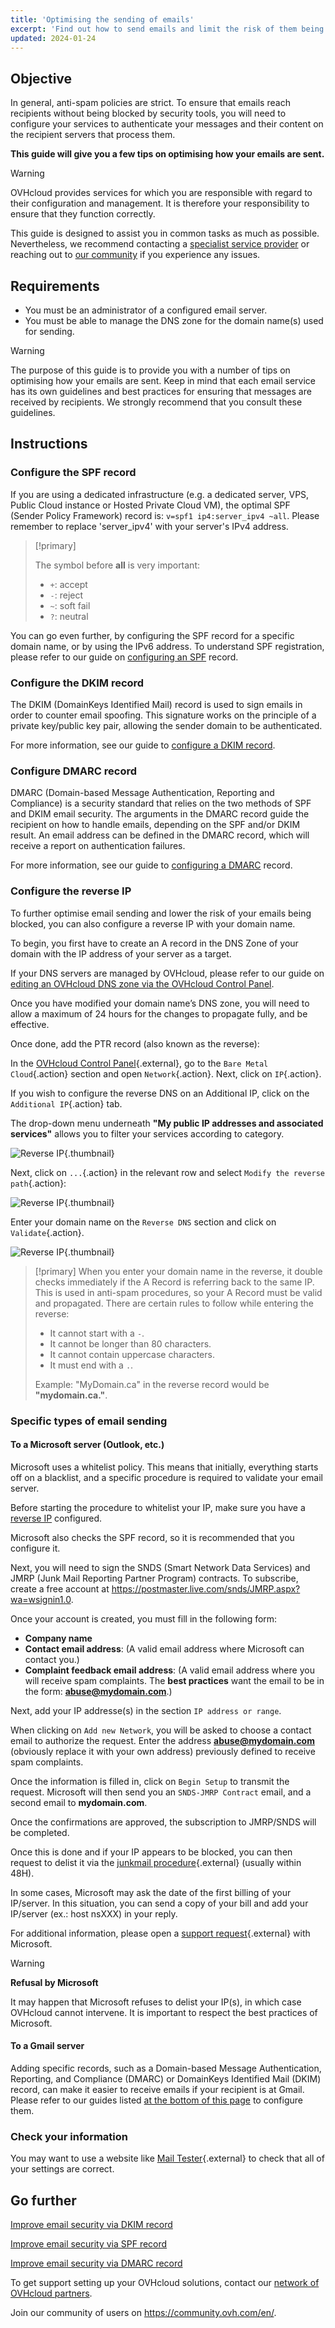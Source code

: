 ```yaml
---
title: 'Optimising the sending of emails'
excerpt: 'Find out how to send emails and limit the risk of them being marked as spam'
updated: 2024-01-24
---
```


## Objective

In general, anti-spam policies are strict. To ensure that emails reach recipients without being blocked by security tools, you will need to configure your services to authenticate your messages and their content on the recipient servers that process them.

**This guide will give you a few tips on optimising how your emails are sent.**

> [!warning]
> OVHcloud provides services for which you are responsible with regard to their configuration and management. It is therefore your responsibility to ensure that they function correctly.
>
> This guide is designed to assist you in common tasks as much as possible. Nevertheless, we recommend contacting a [specialist service provider](https://partner.ovhcloud.com/asia/directory/) or reaching out to [our community](https://community.ovh.com/en/) if you experience any issues.
>

## Requirements

- You must be an administrator of a configured email server.
- You must be able to manage the DNS zone for the domain name(s) used for sending.

> [!warning]
>
> The purpose of this guide is to provide you with a number of tips on optimising how your emails are sent. Keep in mind that each email service has its own guidelines and best practices for ensuring that messages are received by recipients. We strongly recommend that you consult these guidelines.
>

## Instructions

### Configure the SPF record <a name="spfrecord"></a>

If you are using a dedicated infrastructure (e.g. a dedicated server, VPS, Public Cloud instance or Hosted Private Cloud VM), the optimal SPF (Sender Policy Framework) record is: `v=spf1 ip4:server_ipv4 ~all`. Please remember to replace 'server_ipv4' with your server's IPv4 address.

> [!primary]
>
> The symbol before **all** is very important:
>
> - `+`: accept
> - `-`: reject
> - `~`: soft fail
> - `?`: neutral
>

You can go even further, by configuring the SPF record for a specific domain name, or by using the IPv6 address. To understand SPF registration, please refer to our guide on [configuring an SPF](/pages/web_cloud/domains/dns_zone_spf) record.

### Configure the DKIM record

The DKIM (DomainKeys Identified Mail) record is used to sign emails in order to counter email spoofing. This signature works on the principle of a private key/public key pair, allowing the sender domain to be authenticated.

For more information, see our guide to [configure a DKIM record](/pages/web_cloud/domains/dns_zone_dkim).

### Configure DMARC record

DMARC (Domain-based Message Authentication, Reporting and Compliance) is a security standard that relies on the two methods of SPF and DKIM email security. The arguments in the DMARC record guide the recipient on how to handle emails, depending on the SPF and/or DKIM result. An email address can be defined in the DMARC record, which will receive a report on authentication failures.

For more information, see our guide to [configuring a DMARC](/pages/web_cloud/domains/dns_zone_dmarc) record.

### Configure the reverse IP <a name="reverseip"></a>

To further optimise email sending and lower the risk of your emails being blocked, you can also configure a reverse IP with your domain name.

To begin, you first have to create an A record in the DNS Zone of your domain with the IP address of your server as a target.

If your DNS servers are managed by OVHcloud, please refer to our guide on [editing an OVHcloud DNS zone via the OVHcloud Control Panel](/pages/web_cloud/domains/dns_zone_edit).

Once you have modified your domain name’s DNS zone, you will need to allow a maximum of 24 hours for the changes to propagate fully, and be effective.

Once done, add the PTR record (also known as the reverse):

In the [OVHcloud Control Panel](https://ca.ovh.com/auth/?action=gotomanager&from=https://www.ovh.com/asia/&ovhSubsidiary=asia){.external}, go to the `Bare Metal Cloud`{.action} section and open `Network`{.action}. Next, click on `IP`{.action}.

If you wish to configure the reverse DNS on an Additional IP, click on the `Additional IP`{.action} tab.

The drop-down menu underneath **"My public IP addresses and associated services"** allows you to filter your services according to category.

![Reverse IP](images/filteripds.png){.thumbnail}

Next, click on `...`{.action} in the relevant row and select `Modify the reverse path`{.action}:

![Reverse IP](images/addreverse2022.png){.thumbnail}

Enter your domain name on the `Reverse DNS` section and click on `Validate`{.action}.

![Reverse IP](images/enterreverse.png){.thumbnail}

> [!primary]
> When you enter your domain name in the reverse, it double checks immediately if the A Record is referring back to the same IP. This is used in anti-spam procedures, so your A Record must be valid and propagated. There are certain rules to follow while entering the reverse:
> 
>  - It cannot start with a `-`.
>  - It cannot be longer than 80 characters.
>  - It cannot contain uppercase characters.
>  - It must end with a `.`.
>
> Example: "MyDomain.ca" in the reverse record would be **"mydomain.ca."**.
>

### Specific types of email sending

#### To a Microsoft server (Outlook, etc.)
 
Microsoft uses a whitelist policy. This means that initially, everything starts off on a blacklist, and a specific procedure is required to validate your email server.

Before starting the procedure to whitelist your IP, make sure you have a [reverse IP](#reverseip) configured.<br>

Microsoft also checks the SPF record, so it is recommended that you configure it.

Next, you will need to sign the SNDS (Smart Network Data Services) and JMRP (Junk Mail Reporting Partner Program) contracts. To subscribe, create a free account at <https://postmaster.live.com/snds/JMRP.aspx?wa=wsignin1.0>.

Once your account is created, you must fill in the following form: 

- **Company name**
- **Contact email address**: (A valid email address where Microsoft can contact you.)
- **Complaint feedback email address**: (A valid email address where you will receive spam complaints. The **best practices** want the email to be in the form: **abuse@mydomain.com**.)

Next, add your IP addresse(s) in the section `IP address or range`.

When clicking on `Add new Network`, you will be asked to choose a contact email to authorize the request. Enter the address **abuse@mydomain.com** (obviously replace it with your own address) previously defined to receive spam complaints.

Once the information is filled in, click on `Begin Setup` to transmit the request. Microsoft will then send you an `SNDS-JMRP Contract` email, and a second email to **mydomain.com**.

Once the confirmations are approved, the subscription to JMRP/SNDS will be completed.

Once this is done and if your IP appears to be blocked, you can then request to delist it via the [junkmail procedure](https://support.microsoft.com/en-us/getsupport?oaspworkflow=start_1.0.0.0&wfname=capsub&productkey=edfsmsbl3&locale=en-us&ccsid=635857671692853062){.external} (usually within 48H).

In some cases, Microsoft may ask the date of the first billing of your IP/server. In this situation, you can send a copy of your bill and add your IP/server (ex.: host nsXXX) in your reply.

For additional information, please open a [support request](https://support.microsoft.com/en-us/getsupport?oaspworkflow=start_1.0.0.0&wfname=capsub&productkey=edfsmsbl3&ccsid=6364926882037750656){.external} with Microsoft. 

> [!warning]
> 
> **Refusal by Microsoft**
>
> It may happen that Microsoft refuses to delist your IP(s), in which case OVHcloud cannot intervene. It is important to respect the best practices of Microsoft.
> 

#### To a Gmail server

Adding specific records, such as a Domain-based Message Authentication, Reporting, and Compliance (DMARC) or DomainKeys Identified Mail (DKIM) record, can make it easier to receive emails if your recipient is at Gmail. Please refer to our guides listed [at the bottom of this page](#go-further) to configure them.

### Check your information

You may want to use a website like [Mail Tester](http://www.mail-tester.com/){.external} to check that all of your settings are correct.

## Go further

[Improve email security via DKIM record](/pages/web_cloud/domains/dns_zone_dkim)

[Improve email security via SPF record](/pages/web_cloud/domains/dns_zone_spf)

[Improve email security via DMARC record](/pages/web_cloud/domains/dns_zone_dmarc)

To get support setting up your OVHcloud solutions, contact our [network of OVHcloud partners](https://partner.ovhcloud.com/asia/directory/).

Join our community of users on <https://community.ovh.com/en/>.
